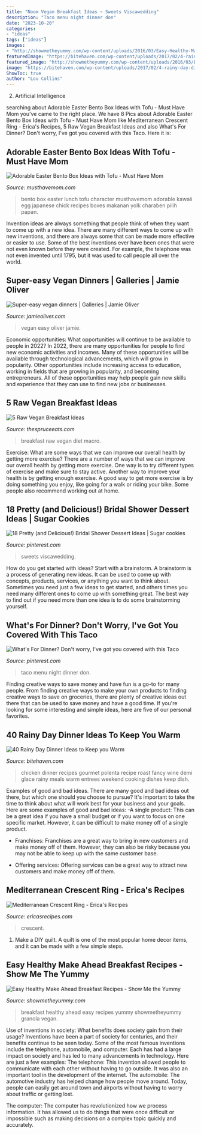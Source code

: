 ```yaml
---
title: "Noom Vegan Breakfast Ideas ~ Sweets Viscawedding"
description: "Taco menu night dinner don"
date: "2023-10-20"
categories:
- "ideas"
tags: ["ideas"]
images:
- "http://showmetheyummy.com/wp-content/uploads/2016/03/Easy-Healthy-Make-Ahead-Breakfast-Show-Me-the-Yummy-8.jpg"
featuredImage: "https://bitehaven.com/wp-content/uploads/2017/02/4-rainy-day-dinner-ideas.jpg"
featured_image: "http://showmetheyummy.com/wp-content/uploads/2016/03/Easy-Healthy-Make-Ahead-Breakfast-Show-Me-the-Yummy-8.jpg"
image: "https://bitehaven.com/wp-content/uploads/2017/02/4-rainy-day-dinner-ideas.jpg"
ShowToc: true
author: "Lou Collins"
---
```



2. Artificial Intelligence 

	

		
searching about Adorable Easter Bento Box Ideas with Tofu - Must Have Mom you've came to the right place. We have 8 Pics about Adorable Easter Bento Box Ideas with Tofu - Must Have Mom like Mediterranean Crescent Ring - Erica&#039;s Recipes, 5 Raw Vegan Breakfast Ideas and also What&#039;s For Dinner? Don&#039;t worry, I&#039;ve got you covered with this Taco. Here it is:
		
    
## Adorable Easter Bento Box Ideas With Tofu - Must Have Mom

<img loading=lazy src="https://musthavemom.com/wp-content/uploads/2016/03/Tofu-Baby-Chick-Bento.jpg" onerror="this.onerror=null;this.src='https://tse3.mm.bing.net/th?id=OIP.3n_2YSHgQVwH4WXpHw3cogHaKn&amp;pid=15.1';" alt="Adorable Easter Bento Box Ideas with Tofu - Must Have Mom">

_Source: musthavemom.com_

>bento box easter lunch tofu character musthavemom adorable kawaii egg japanese chick recipes boxes makanan yolk charaben pilih papan. 

	

Invention ideas are always something that people think of when they want to come up with a new idea. There are many different ways to come up with new inventions, and there are always some that can be made more effective or easier to use. Some of the best inventions ever have been ones that were not even known before they were created. For example, the telephone was not even invented until 1795, but it was used to call people all over the world.

    
## Super-easy Vegan Dinners | Galleries | Jamie Oliver

<img loading=lazy src="https://cdn.jamieoliver.com/home/wp-content/uploads/2014/11/1279_25_1405931700_4939.jpg" onerror="this.onerror=null;this.src='https://tse1.mm.bing.net/th?id=OIP.GRx1dM6SlvW23avIO0LuVgHaJ5&amp;pid=15.1';" alt="Super-easy vegan dinners | Galleries | Jamie Oliver">

_Source: jamieoliver.com_

>vegan easy oliver jamie. 

	

Economic opportunities: What opportunities will continue to be available to people in 2022?
In 2022, there are many opportunities for people to find new economic activities and incomes. Many of these opportunities will be available through technological advancements, which will grow in popularity. Other opportunities include increasing access to education, working in fields that are growing in popularity, and becoming entrepreneurs. All of these opportunities may help people gain new skills and experience that they can use to find new jobs or businesses.

    
## 5 Raw Vegan Breakfast Ideas

<img loading=lazy src="https://www.thespruceeats.com/thmb/zzgr6TtE784SZyHuvSjvoZTZcRQ=/4928x3280/filters:fill(auto,1)/macro-of-granola-898241542-5a6f4bbf8e1b6e003788bf11.jpg" onerror="this.onerror=null;this.src='https://tse4.mm.bing.net/th?id=OIP.SN9vyxpp3GGwyOqGjl03UQHaE7&amp;pid=15.1';" alt="5 Raw Vegan Breakfast Ideas">

_Source: thespruceeats.com_

>breakfast raw vegan diet macro. 

	

Exercise: What are some ways that we can improve our overall health by getting more exercise?
There are a number of ways that we can improve our overall health by getting more exercise. One way is to try different types of exercise and make sure to stay active. Another way to improve your health is by getting enough exercise. A good way to get more exercise is by doing something you enjoy, like going for a walk or riding your bike. Some people also recommend working out at home.

    
## 18 Pretty (and Delicious!) Bridal Shower Dessert Ideas | Sugar Cookies

<img loading=lazy src="https://i.pinimg.com/736x/11/4b/e4/114be4e2bb60027a8c7a42a48206d237.jpg" onerror="this.onerror=null;this.src='https://tse4.mm.bing.net/th?id=OIP.doaIMacelaiZho41M6DfdgHaKX&amp;pid=15.1';" alt="18 Pretty (and Delicious!) Bridal Shower Dessert Ideas | Sugar cookies">

_Source: pinterest.com_

>sweets viscawedding. 

	

How do you get started with ideas?
Start with a brainstorm. A brainstorm is a process of generating new ideas. It can be used to come up with concepts, products, services, or anything you want to think about. Sometimes you need just a few ideas to get started, and others times you need many different ones to come up with something great. The best way to find out if you need more than one idea is to do some brainstorming yourself.

    
## What&#039;s For Dinner? Don&#039;t Worry, I&#039;ve Got You Covered With This Taco

<img loading=lazy src="https://i.pinimg.com/736x/dc/9e/f3/dc9ef3950ae7ca706cca2de4c91f564e.jpg" onerror="this.onerror=null;this.src='https://tse2.mm.bing.net/th?id=OIP.BeUG6EqAhWp5nC2ZnH43fAHaLH&amp;pid=15.1';" alt="What&#039;s For Dinner? Don&#039;t worry, I&#039;ve got you covered with this Taco">

_Source: pinterest.com_

>taco menu night dinner don. 

	

Finding creative ways to save money and have fun is a go-to for many people. From finding creative ways to make your own products to finding creative ways to save on groceries, there are plenty of creative ideas out there that can be used to save money and have a good time. If you're looking for some interesting and simple ideas, here are five of our personal favorites.

    
## 40 Rainy Day Dinner Ideas To Keep You Warm

<img loading=lazy src="https://bitehaven.com/wp-content/uploads/2017/02/4-rainy-day-dinner-ideas.jpg" onerror="this.onerror=null;this.src='https://tse2.mm.bing.net/th?id=OIP.PI0PgG55WhiYqaLhYhJinAHaLW&amp;pid=15.1';" alt="40 Rainy Day Dinner Ideas to Keep you Warm">

_Source: bitehaven.com_

>chicken dinner recipes gourmet polenta recipe roast fancy wine demi glace rainy meals warm entrees weekend cooking dishes keep dish. 

	

Examples of good and bad ideas.
There are many good and bad ideas out there, but which one should you choose to pursue? It's important to take the time to think about what will work best for your business and your goals. Here are some examples of good and bad ideas: 
-A single product: This can be a great idea if you have a small budget or if you want to focus on one specific market. However, it can be difficult to make money off of a single product.

- Franchises: Franchises are a great way to bring in new customers and make money off of them. However, they can also be risky because you may not be able to keep up with the same customer base.

- Offering services: Offering services can be a great way to attract new customers and make money off of them.

    
## Mediterranean Crescent Ring - Erica&#039;s Recipes

<img loading=lazy src="https://ericasrecipes.com/wp-content/uploads/2014/10/Mediterranean-Crescent-Ring-7aW.jpg" onerror="this.onerror=null;this.src='https://tse2.mm.bing.net/th?id=OIP.Q1n9bcq2kDIxwgiiK8xGcwHaKu&amp;pid=15.1';" alt="Mediterranean Crescent Ring - Erica&#039;s Recipes">

_Source: ericasrecipes.com_

>crescent. 

	

1. Make a DIY quilt. A quilt is one of the most popular home decor items, and it can be made with a few simple steps.

    
## Easy Healthy Make Ahead Breakfast Recipes - Show Me The Yummy

<img loading=lazy src="http://showmetheyummy.com/wp-content/uploads/2016/03/Easy-Healthy-Make-Ahead-Breakfast-Show-Me-the-Yummy-8.jpg" onerror="this.onerror=null;this.src='https://tse3.mm.bing.net/th?id=OIP.fhS_Ys030wyrcQ7phB9ryAHaJ4&amp;pid=15.1';" alt="Easy Healthy Make Ahead Breakfast Recipes - Show Me the Yummy">

_Source: showmetheyummy.com_

>breakfast healthy ahead easy recipes yummy showmetheyummy granola vegan. 

	

Use of inventions in society: What benefits does society gain from their usage?
Inventions have been a part of society for centuries, and their benefits continue to be seen today. Some of the most famous inventions include the telephone, automobile, and computer. Each has had a large impact on society and has led to many advancements in technology. Here are just a few examples: The telephone: This invention allowed people to communicate with each other without having to go outside. It was also an important tool in the development of the internet.
The automobile: The automotive industry has helped change how people move around. Today, people can easily get around town and airports without having to worry about traffic or getting lost.

The computer: The computer has revolutionized how we process information. It has allowed us to do things that were once difficult or impossible such as making decisions on a complex topic quickly and accurately.

